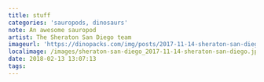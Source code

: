 ```yaml
---
title: stuff
categories: 'sauropods, dinosaurs'
note: An awesome sauropod
artist: The Sheraton San Diego team
imageurl: 'https://dinopacks.com/img/posts/2017-11-14-sheraton-san-diego.jpg'
localimage: /images/sheraton-san-diego_2017-11-14-sheraton-san-diego.jpg
date: 2018-02-13 13:07:13
tags:
---
```

